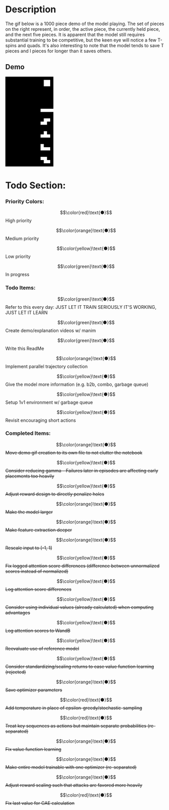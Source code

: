 # Description #

The gif below is a 1000 piece demo of the model playing. The set of pieces on the right represent, in order, the active piece, the currently held piece, and the next five pieces. It is apparent that the model still requires substantial training to be competitive, but the keen eye will notice a few T-spins and quads. It's also interesting to note that the model tends to save T pieces and I pieces for longer than it saves others.

## Demo ##

![](https://github.com/m-sher/QTris/blob/main/Demo.gif)

# Todo Section: #

### Priority Colors: ###

$$\color{red}\text{●}$$ High priority

$$\color{orange}\text{●}$$ Medium priority

$$\color{yellow}\text{●}$$ Low priority

$$\color{green}\text{●}$$ In progress

### Todo Items: ###

$$\color{green}\text{●}$$ Refer to this every day: JUST LET IT TRAIN SERIOUSLY IT'S WORKING, JUST LET IT LEARN

$$\color{green}\text{●}$$ Create demo/explanation videos w/ manim

$$\color{green}\text{●}$$ Write this ReadMe

$$\color{orange}\text{●}$$ Implement parallel trajectory collection

$$\color{yellow}\text{●}$$ Give the model more information (e.g. b2b, combo, garbage queue)

$$\color{yellow}\text{●}$$ Setup 1v1 environment w/ garbage queue 

$$\color{yellow}\text{●}$$ Revisit encouraging short actions

### Completed Items: ###

$$\color{orange}\text{●}$$ ~~Move demo gif creation to its own file to not clutter the notebook~~

$$\color{yellow}\text{●}$$ ~~Consider reducing gamma - Failures later in episodes are affecting early placements too heavily~~

$$\color{yellow}\text{●}$$ ~~Adjust reward design to directly penalize holes~~

$$\color{orange}\text{●}$$ ~~Make the model larger~~

$$\color{orange}\text{●}$$ ~~Make feature extraction deeper~~

$$\color{orange}\text{●}$$ ~~Rescale input to [-1, 1]~~

$$\color{yellow}\text{●}$$ ~~Fix logged attention score differences (difference between unnormalized scores instead of normalized)~~

$$\color{yellow}\text{●}$$ ~~Log attention score differences~~

$$\color{yellow}\text{●}$$ ~~Consider using individual values (already calculated) when computing advantages~~

$$\color{yellow}\text{●}$$ ~~Log attention scores to WandB~~

$$\color{yellow}\text{●}$$ ~~Reevaluate use of reference model~~

$$\color{yellow}\text{●}$$ ~~Consider standardizing/scaling returns to ease value function learning (rejected)~~

$$\color{orange}\text{●}$$ ~~Save optimizer parameters~~

$$\color{red}\text{●}$$ ~~Add temperature in place of epsilon-greedy/stochastic-sampling~~

$$\color{red}\text{●}$$ ~~Treat key sequences as actions but maintain separate probabilities (re-separated)~~

$$\color{orange}\text{●}$$ ~~Fix value function learning~~

$$\color{orange}\text{●}$$ ~~Make entire model trainable with one optimizer (re-separated)~~

$$\color{orange}\text{●}$$ ~~Adjust reward scaling such that attacks are favored more heavily~~

$$\color{red}\text{●}$$ ~~Fix last value for GAE calculation~~